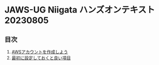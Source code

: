 # JAWS-UG Niigata ハンズオンテキスト 20230805

## 目次

1. [AWSアカウントを作成しよう](./00_registration.md)
2. [最初に設定しておくと良い項目](./01_aws_init_settings.md)
